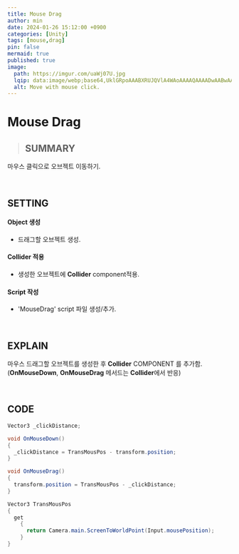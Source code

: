 ```yaml
---
title: Mouse Drag
author: min
date: 2024-01-26 15:12:00 +0900
categories: [Unity]
tags: [mouse,drag]
pin: false
mermaid: true
published: true
image:
  path: https://imgur.com/uaWj07U.jpg
  lqip: data:image/webp;base64,UklGRpoAAABXRUJQVlA4WAoAAAAQAAAADwAABwAAQUxQSDIAAAARL0AmbZurmr57yyIiqE8oiG0bejIYEQTgqiDA9vqnsUSI6H+oAERp2HZ65qP/VIAWAFZQOCBCAAAA8AEAnQEqEAAIAAVAfCWkAALp8sF8rgRgAP7o9FDvMCkMde9PK7euH5M1m6VWoDXf2FkP3BqV0ZYbO6NA/VFIAAAA
  alt: Move with mouse click.
---
```


# **Mouse Drag**

> ## **SUMMARY**  
마우스 클릭으로 오브젝트 이동하기.

`　　　　　`
## SETTING
#### Object 생성
- 드래그할 오브젝트 생성.

#### Collider 적용
- 생성한 오브젝트에 **Collider** component적용.

#### Script 작성
- 'MouseDrag' script 파일 생성/추가.

`　　　　　`
## EXPLAIN
마우스 드래그할 오브젝트를 생성한 후 **Collider** COMPONENT 를 추가함.  
(**OnMouseDown**, **OnMouseDrag** 메서드는 **Collider**에서 반응)

`　　　　　`
## CODE
```c#
Vector3 _clickDistance;

void OnMouseDown()
{
  _clickDistance = TransMousPos - transform.position;
}

void OnMouseDrag()
{
  transform.position = TransMousPos - _clickDistance;
}

Vector3 TransMousPos
{
  get
    {
      return Camera.main.ScreenToWorldPoint(Input.mousePosition);
    }
}
```
